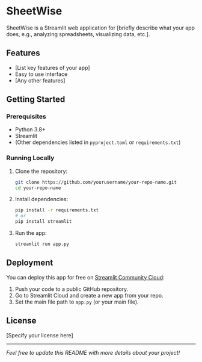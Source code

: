 # SheetWise

SheetWise is a Streamlit web application for [briefly describe what your app does, e.g., analyzing spreadsheets, visualizing data, etc.].

## Features
- [List key features of your app]
- Easy to use interface
- [Any other features]

## Getting Started

### Prerequisites
- Python 3.8+
- Streamlit
- (Other dependencies listed in `pyproject.toml` or `requirements.txt`)

### Running Locally
1. Clone the repository:
   ```bash
   git clone https://github.com/yourusername/your-repo-name.git
   cd your-repo-name
   ```
2. Install dependencies:
   ```bash
   pip install -r requirements.txt
   # or
   pip install streamlit
   ```
3. Run the app:
   ```bash
   streamlit run app.py
   ```

## Deployment
You can deploy this app for free on [Streamlit Community Cloud](https://streamlit.io/cloud):
1. Push your code to a public GitHub repository.
2. Go to Streamlit Cloud and create a new app from your repo.
3. Set the main file path to `app.py` (or your main file).

## License
[Specify your license here]

---

*Feel free to update this README with more details about your project!* 
